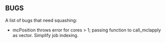 
## BUGS

A list of bugs that need squashing:

- mcPosition throws error for cores > 1; passing function to 
  call_mclapply as vector. Simplify job indexing.